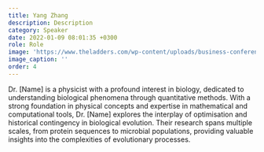 ```yaml
---
title: Yang Zhang
description: Description
category: Speaker
date: 2022-01-09 08:01:35 +0300
role: Role
image: 'https://www.theladders.com/wp-content/uploads/business-conference-190730.jpg'
image_caption: ''
order: 4
---
```

Dr. [Name] is a physicist with a profound interest in biology, dedicated to understanding biological phenomena through quantitative methods. With a strong foundation in physical concepts and expertise in mathematical and computational tools, Dr. [Name] explores the interplay of optimisation and historical contingency in biological evolution. Their research spans multiple scales, from protein sequences to microbial populations, providing valuable insights into the complexities of evolutionary processes.
